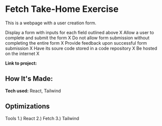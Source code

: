 # Fetch Take-Home Exercise
This is a webpage with a user creation form.

Display a form with inputs for each field outlined above X
Allow a user to complete and submit the form X
Do not allow form submission without completing the entire form X
Provide feedback upon successful form submission X
Have its soure code stored in a code repository X
Be hosted on the internet X

**Link to project:** 

## How It's Made:

**Tech used:** React, Tailwind

## Optimizations


Tools
1.) React
2.) Fetch 
3.) Tailwind